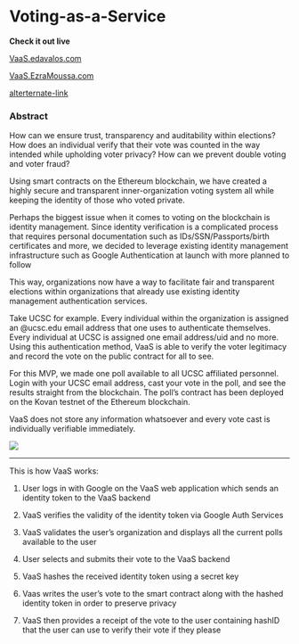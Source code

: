 # Voting-as-a-Service

**Check it out live**

[VaaS.edavalos.com](https://vaas.edavalos.com/)

[VaaS.EzraMoussa.com](htts://vaas.ezramoussa.com/)

[alterternate-link](https://agitated-shockley-840958.netlify.app/)


### Abstract

How can we ensure trust, transparency and auditability within elections?
How does an individual verify that their vote was counted in the way intended while upholding voter privacy?
How can we prevent double voting and voter fraud?

Using smart contracts on the Ethereum blockchain, we have created a highly secure and transparent inner-organization voting system all while keeping the identity of those who voted private.
 
Perhaps the biggest issue when it comes to voting on the blockchain is identity management.  Since identity verification is a complicated process that requires personal documentation such as IDs/SSN/Passports/birth certificates and more, we decided to leverage existing identity management infrastructure such as Google Authentication at launch with more planned to follow

This way, organizations now have a way to facilitate fair and transparent elections within organizations that already use existing identity management authentication services. 

Take UCSC for example. Every individual within the organization is assigned an @ucsc.edu email address that one uses to authenticate themselves. Every individual at UCSC is assigned one email address/uid and no more. Using this authentication method, VaaS is able to verify the voter legitimacy and record the vote on the public contract for all to see.

For this MVP,  we made one poll available to all UCSC affiliated personnel. Login with your UCSC email address, cast your vote in the poll, and see the results straight from the blockchain. The poll’s contract has been deployed on the Kovan testnet of the Ethereum blockchain.

VaaS does not store any information whatsoever and every vote cast is individually verifiable immediately. 


![](https://i.imgur.com/sxMTNy5.png)

---
This is how VaaS works:

1. User logs in with Google on the VaaS web application which sends an identity token to the VaaS backend

2. VaaS verifies the validity of the identity token via Google Auth Services

3. VaaS validates the user’s organization and displays all the current polls available to the user

4. User selects and submits their vote to the VaaS backend

5. VaaS hashes the received identity token using a secret key 

6. Vaas writes the user’s vote to the smart contract along with the hashed identity token in order to preserve privacy

7. VaaS then provides a receipt of the vote to the user containing hashID that the user can use to verify their vote if they please
